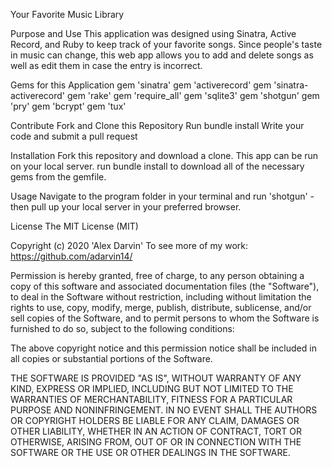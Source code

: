 Your Favorite Music Library


Purpose and Use
This application was designed using Sinatra, Active Record, and Ruby to keep track of your favorite songs.  Since people's taste in music can change, this web app allows you to add and delete songs as well as edit them in case the entry is incorrect.

Gems for this Application
gem 'sinatra'
gem 'activerecord'
gem 'sinatra-activerecord'
gem 'rake'
gem 'require_all'
gem 'sqlite3'
gem 'shotgun'
gem 'pry'
gem 'bcrypt'
gem 'tux'

Contribute
Fork and Clone this Repository
Run bundle install
Write your code and submit a pull request

Installation
Fork this repository and download a clone. This app can be run on your local server. 
run bundle install to download all of the necessary gems from the gemfile.

Usage
Navigate to the program folder in your terminal and run 'shotgun' - then pull up your local server in your preferred browser.



License
The MIT License (MIT)

Copyright (c) 2020 'Alex Darvin'
To see more of my work: https://github.com/adarvin14/

Permission is hereby granted, free of charge, to any person obtaining a copy of this software and associated documentation files (the "Software"), to deal in the Software without restriction, including without limitation the rights to use, copy, modify, merge, publish, distribute, sublicense, and/or sell copies of the Software, and to permit persons to whom the Software is furnished to do so, subject to the following conditions:

The above copyright notice and this permission notice shall be included in all copies or substantial portions of the Software.

THE SOFTWARE IS PROVIDED "AS IS", WITHOUT WARRANTY OF ANY KIND, EXPRESS OR IMPLIED, INCLUDING BUT NOT LIMITED TO THE WARRANTIES OF MERCHANTABILITY, FITNESS FOR A PARTICULAR PURPOSE AND NONINFRINGEMENT. IN NO EVENT SHALL THE AUTHORS OR COPYRIGHT HOLDERS BE LIABLE FOR ANY CLAIM, DAMAGES OR OTHER LIABILITY, WHETHER IN AN ACTION OF CONTRACT, TORT OR OTHERWISE, ARISING FROM, OUT OF OR IN CONNECTION WITH THE SOFTWARE OR THE USE OR OTHER DEALINGS IN THE SOFTWARE.